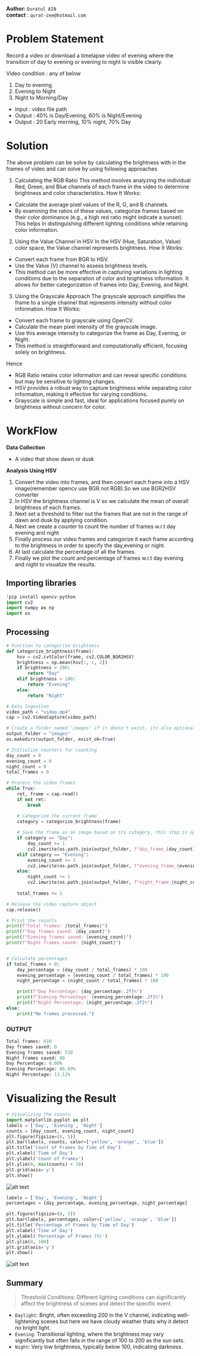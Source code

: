 **Author**: `Quratul AIN`\
**contact** : `qurat-zee@hotmail.com`


# Problem Statement
Record a video or download a timelapse video of evening where the transition of day to evening or evening to night is visible clearly. 

Video condition : any of below
1. Day to evening
2. Evening to Night
3. Night to Morning/Day

- Input : video file path
- Output : 40% is Day/Evening, 60% is Night/Evening
- Output : 20 Early morning, 10% night, 70% Day

# Solution
The above problem can be solve by calculating the brightness with in the frames of video and can solve by using following approaches

1. Calculating the RGB Ratio
This method involves analyzing the individual Red, Green, and Blue channels of each frame in the video to determine brightness and color characteristics.
How It Works:
- Calculate the average pixel values of the R, G, and B channels.
- By examining the ratios of these values, categorize frames based on their color dominance (e.g., a high red ratio might indicate a sunset).
  This helps in distinguishing different lighting conditions while retaining color information.

2. Using the Value Channel in HSV
In the HSV (Hue, Saturation, Value) color space, the Value channel represents brightness.
How It Works:
- Convert each frame from BGR to HSV.
- Use the Value (V) channel to assess brightness levels.
- This method can be more effective in capturing variations in lighting conditions due to the separation of color and brightness information.
  It allows for better categorization of frames into Day, Evening, and Night.
  
3. Using the Grayscale Approach
The grayscale approach simplifies the frame to a single channel that represents intensity without color information.
How It Works:
- Convert each frame to grayscale using OpenCV.
- Calculate the mean pixel intensity of the grayscale image.
- Use this average intensity to categorize the frame as Day, Evening, or Night.
- This method is straightforward and computationally efficient, focusing solely on brightness.


Hence 
- RGB Ratio retains color information and can reveal specific conditions but may be sensitive to lighting changes.
- HSV provides a robust way to capture brightness while separating color information, making it effective for varying conditions.
- Grayscale is simple and fast, ideal for applications focused purely on brightness without concern for color.



# WorkFlow

**Data Collection**
-  A video that show dawn or dusk
  
**Analysis Using HSV** 
   1.  Convert the video into frames, and then convert each frame into a HSV image(remember opencv use BGR not RGB).So we use BGR2HSV converter
   2.  In HSV the brightness channel is V so we calculate the mean of overall brightness of each frames.
   3.  Next set a threshold to filter out the frames that are not in the range of dawn and dusk by applying condition.
   4.  Next we create a counter to count the number of frames w.r.t day evening and night
   5.  Finally process our video frames and categorize it each frame according to the brightness in order to specify the day,evening or night.
   6.  At last calculate the percentage of all the frames. 
   7.  Finally we plot the count and percentage of frames w.r.t day evening and night to visualize the results.

## Importing libraries
```python
!pip install opencv-python
import cv2
import numpy as np
import os
```

## Processing
```python
# Function to categorize brightness
def categorize_brightness(frame):
    hsv = cv2.cvtColor(frame, cv2.COLOR_BGR2HSV)
    brightness = np.mean(hsv[:, :, 2])  
    if brightness > 200:  
        return "Day"
    elif brightness > 100:  
        return "Evening"
    else:  
        return "Night"

# Data Ingestion
video_path = "video.mp4"  
cap = cv2.VideoCapture(video_path)

# Create a folder named 'images' if it doesn't exist, its also optional not necessary just for R&D
output_folder = "images"
os.makedirs(output_folder, exist_ok=True)  

# Initialize counters for counting
day_count = 0
evening_count = 0
night_count = 0
total_frames = 0

# Process the video frames
while True:
    ret, frame = cap.read()
    if not ret:
        break  

    # Categorize the current frame
    category = categorize_brightness(frame)
    
    # Save the frame as an image based on its category, this step is optional not necessary, just for R&D
    if category == "Day":
        day_count += 1
        cv2.imwrite(os.path.join(output_folder, f"day_frame_{day_count}.jpg"), frame)  
    elif category == "Evening":
        evening_count += 1
        cv2.imwrite(os.path.join(output_folder, f"evening_frame_{evening_count}.jpg"), frame)  
    else:
        night_count += 1
        cv2.imwrite(os.path.join(output_folder, f"night_frame_{night_count}.jpg"), frame)  
    
    total_frames += 1

# Release the video capture object
cap.release()

# Print the results
print(f"Total frames: {total_frames}")
print(f"Day frames saved: {day_count}")
print(f"Evening frames saved: {evening_count}")
print(f"Night frames saved: {night_count}")


# Calculate percentages 
if total_frames > 0:
    day_percentage = (day_count / total_frames) * 100
    evening_percentage = (evening_count / total_frames) * 100
    night_percentage = (night_count / total_frames) * 100

    print(f"Day Percentage: {day_percentage:.2f}%")
    print(f"Evening Percentage: {evening_percentage:.2f}%")
    print(f"Night Percentage: {night_percentage:.2f}%")
else:
    print("No frames processed.")

```
### OUTPUT
```python
Total frames: 610
Day frames saved: 0
Evening frames saved: 530
Night frames saved: 80
Day Percentage: 0.00%
Evening Percentage: 86.89%
Night Percentage: 13.11%
```

# Visualizing the Result
```python
# Visualizing the counts
import matplotlib.pyplot as plt
labels = ['Day', 'Evening', 'Night']
counts = [day_count, evening_count, night_count]
plt.figure(figsize=(8, 5))
plt.bar(labels, counts, color=['yellow', 'orange', 'blue'])
plt.title('Count of Frames by Time of Day')
plt.xlabel('Time of Day')
plt.ylabel('Count of Frames')
plt.ylim(0, max(counts) + 10) 
plt.grid(axis='y')
plt.show()
```
![alt text](image.png)

```python
labels = ['Day', 'Evening', 'Night']
percentages = [day_percentage, evening_percentage, night_percentage]

plt.figure(figsize=(8, 5))
plt.bar(labels, percentages, color=['yellow', 'orange', 'blue'])
plt.title('Percentage of Frames by Time of Day')
plt.xlabel('Time of Day')
plt.ylabel('Percentage of Frames (%)')
plt.ylim(0, 100) 
plt.grid(axis='y')
plt.show()
```
![alt text](image-1.png)

## Summary 

> Threshold Conditions:
 Different lighting conditions can significantly affect the brightness of scenes and detect the specific event
- `Daylight`: Bright, often exceeding 200 in the V channel, indicating well-lightening scenes but here we have cloudy weather thats why it detect no bright light.
- `Evening`: Transitional lighting, where the brightness may vary significantly but often falls in the range of 100 to 200 as the sun sets.
- `Night`: Very low brightness, typically below 100, indicating darkness.
